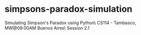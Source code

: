 # simpsons-paradox-simulation
Simulating Simpson's Paradox using Python\\
CS114 - Tambasco, MW@09:00AM Buenos Aires\\
Session 2.1
